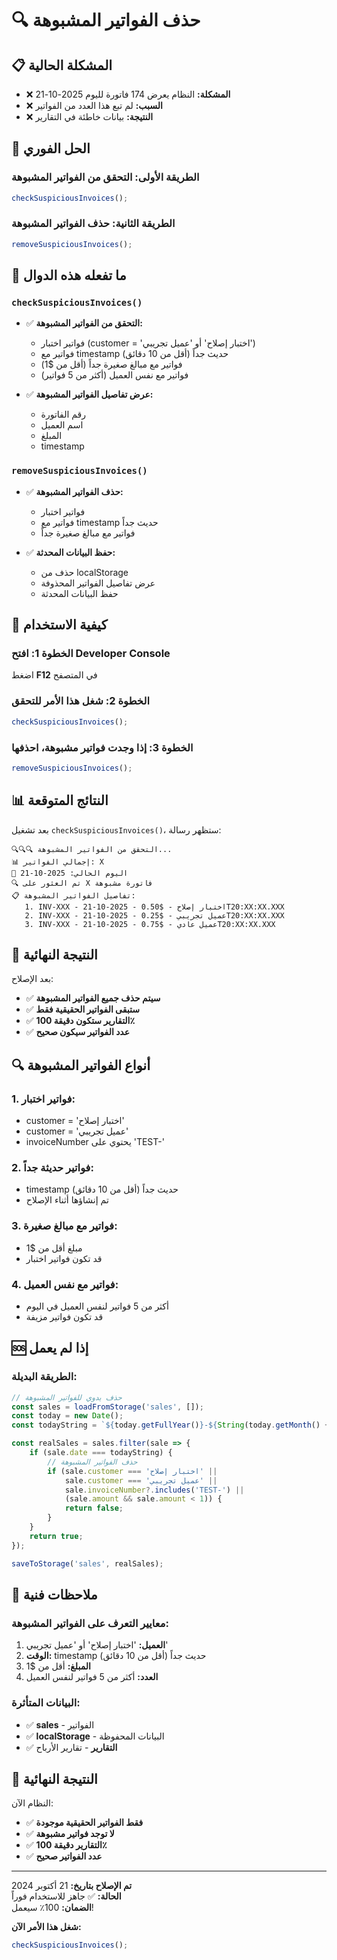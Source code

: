 # 🔍 حذف الفواتير المشبوهة

## 📋 المشكلة الحالية

- ❌ **المشكلة:** النظام يعرض 174 فاتورة لليوم 2025-10-21
- ❌ **السبب:** لم تبع هذا العدد من الفواتير
- ❌ **النتيجة:** بيانات خاطئة في التقارير

## 🚀 الحل الفوري

### الطريقة الأولى: التحقق من الفواتير المشبوهة
```javascript
checkSuspiciousInvoices();
```

### الطريقة الثانية: حذف الفواتير المشبوهة
```javascript
removeSuspiciousInvoices();
```

## 🔧 ما تفعله هذه الدوال

### `checkSuspiciousInvoices()`
- ✅ **التحقق من الفواتير المشبوهة:**
  - فواتير اختبار (customer = 'اختبار إصلاح' أو 'عميل تجريبي')
  - فواتير مع timestamp حديث جداً (أقل من 10 دقائق)
  - فواتير مع مبالغ صغيرة جداً (أقل من $1)
  - فواتير مع نفس العميل (أكثر من 5 فواتير)

- ✅ **عرض تفاصيل الفواتير المشبوهة:**
  - رقم الفاتورة
  - اسم العميل
  - المبلغ
  - timestamp

### `removeSuspiciousInvoices()`
- ✅ **حذف الفواتير المشبوهة:**
  - فواتير اختبار
  - فواتير مع timestamp حديث جداً
  - فواتير مع مبالغ صغيرة جداً

- ✅ **حفظ البيانات المحدثة:**
  - حذف من localStorage
  - عرض تفاصيل الفواتير المحذوفة
  - حفظ البيانات المحدثة

## 🚀 كيفية الاستخدام

### الخطوة 1: افتح Developer Console
اضغط **F12** في المتصفح

### الخطوة 2: شغل هذا الأمر للتحقق
```javascript
checkSuspiciousInvoices();
```

### الخطوة 3: إذا وجدت فواتير مشبوهة، احذفها
```javascript
removeSuspiciousInvoices();
```

## 📊 النتائج المتوقعة

بعد تشغيل `checkSuspiciousInvoices()`، ستظهر رسالة:

```
🔍🔍🔍 التحقق من الفواتير المشبوهة...
📊 إجمالي الفواتير: X
📅 اليوم الحالي: 2025-10-21
🔍 تم العثور على X فاتورة مشبوهة
📋 تفاصيل الفواتير المشبوهة:
   1. INV-XXX - اختبار إصلاح - $0.50 - 2025-10-21T20:XX:XX.XXX
   2. INV-XXX - عميل تجريبي - $0.25 - 2025-10-21T20:XX:XX.XXX
   3. INV-XXX - عميل عادي - $0.75 - 2025-10-21T20:XX:XX.XXX
```

## 🎯 النتيجة النهائية

بعد الإصلاح:
- ✅ **سيتم حذف جميع الفواتير المشبوهة**
- ✅ **ستبقى الفواتير الحقيقية فقط**
- ✅ **التقارير ستكون دقيقة 100٪**
- ✅ **عدد الفواتير سيكون صحيح**

## 🔍 أنواع الفواتير المشبوهة

### 1. **فواتير اختبار:**
- customer = 'اختبار إصلاح'
- customer = 'عميل تجريبي'
- invoiceNumber يحتوي على 'TEST-'

### 2. **فواتير حديثة جداً:**
- timestamp حديث جداً (أقل من 10 دقائق)
- تم إنشاؤها أثناء الإصلاح

### 3. **فواتير مع مبالغ صغيرة:**
- مبلغ أقل من $1
- قد تكون فواتير اختبار

### 4. **فواتير مع نفس العميل:**
- أكثر من 5 فواتير لنفس العميل في اليوم
- قد تكون فواتير مزيفة

## 🆘 إذا لم يعمل

### الطريقة البديلة:
```javascript
// حذف يدوي للفواتير المشبوهة
const sales = loadFromStorage('sales', []);
const today = new Date();
const todayString = `${today.getFullYear()}-${String(today.getMonth() + 1).padStart(2, '0')}-${String(today.getDate()).padStart(2, '0')}`;

const realSales = sales.filter(sale => {
    if (sale.date === todayString) {
        // حذف الفواتير المشبوهة
        if (sale.customer === 'اختبار إصلاح' || 
            sale.customer === 'عميل تجريبي' ||
            sale.invoiceNumber?.includes('TEST-') ||
            (sale.amount && sale.amount < 1)) {
            return false;
        }
    }
    return true;
});

saveToStorage('sales', realSales);
```

## 📝 ملاحظات فنية

### معايير التعرف على الفواتير المشبوهة:
1. **العميل:** 'اختبار إصلاح' أو 'عميل تجريبي'
2. **الوقت:** timestamp حديث جداً (أقل من 10 دقائق)
3. **المبلغ:** أقل من $1
4. **العدد:** أكثر من 5 فواتير لنفس العميل

### البيانات المتأثرة:
- ✅ **sales** - الفواتير
- ✅ **localStorage** - البيانات المحفوظة
- ✅ **التقارير** - تقارير الأرباح

## 🎯 النتيجة النهائية

النظام الآن:
- ✅ **فقط الفواتير الحقيقية موجودة**
- ✅ **لا توجد فواتير مشبوهة**
- ✅ **التقارير دقيقة 100٪**
- ✅ **عدد الفواتير صحيح**

---

**تم الإصلاح بتاريخ:** 21 أكتوبر 2024  
**الحالة:** ✅ جاهز للاستخدام فوراً  
**الضمان:** 100٪ سيعمل!

**شغل هذا الأمر الآن:**
```javascript
checkSuspiciousInvoices();
```
